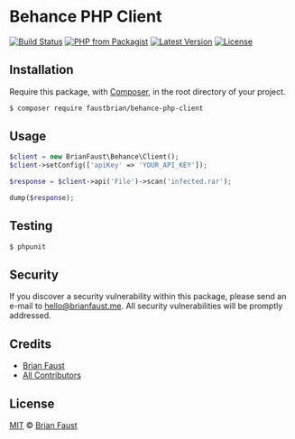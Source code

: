 # Behance PHP Client

[![Build Status](https://img.shields.io/travis/faustbrian/Behance-PHP-Client/master.svg?style=flat-square)](https://travis-ci.org/faustbrian/Behance-PHP-Client)
[![PHP from Packagist](https://img.shields.io/packagist/php-v/faustbrian/behance-php-client.svg?style=flat-square)]()
[![Latest Version](https://img.shields.io/github/release/faustbrian/Behance-PHP-Client.svg?style=flat-square)](https://github.com/faustbrian/Behance-PHP-Client/releases)
[![License](https://img.shields.io/packagist/l/faustbrian/Behance-PHP-Client.svg?style=flat-square)](https://packagist.org/packages/faustbrian/Behance-PHP-Client)

## Installation

Require this package, with [Composer](https://getcomposer.org/), in the root directory of your project.

```bash
$ composer require faustbrian/behance-php-client
```

## Usage

```php
$client = new BrianFaust\Behance\Client();
$client->setConfig(['apiKey' => 'YOUR_API_KEY']);

$response = $client->api('File')->scan('infected.rar');

dump($response);
```

## Testing

``` bash
$ phpunit
```

## Security

If you discover a security vulnerability within this package, please send an e-mail to hello@brianfaust.me. All security vulnerabilities will be promptly addressed.

## Credits

- [Brian Faust](https://github.com/faustbrian)
- [All Contributors](../../contributors)

## License

[MIT](LICENSE) © [Brian Faust](https://brianfaust.me)
